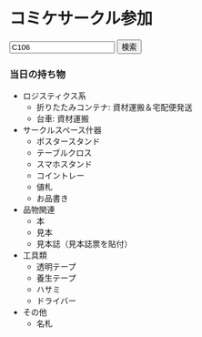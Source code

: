# コミケサークル参加

<form name="appeal" onsubmit="appeal()">
	<input type="text" name="comiketnumber" value="C106" >
	<input type="button" name="appealbutton" value="検索" onclick="appeal()">
</form>
<script type="text/javascript">
function twittersearch() {
  var number = document.appeal.comiketnumber.value;
	var uri = `https://www.comiket.co.jp/info-c/${number}/${number}appeal.html`;
	window.open(uri, '_blank');
	return false;
};
</script>

### 当日の持ち物

* ロジスティクス系
  * 折りたたみコンテナ: 資材運搬＆宅配便発送
  * 台車: 資材運搬
* サークルスペース什器
  * ポスタースタンド
  * テーブルクロス
  * スマホスタンド
  * コイントレー
  * 値札
  * お品書き
* 品物関連
  * 本
  * 見本
  * 見本誌（見本誌票を貼付）
* 工具類
  * 透明テープ
  * 養生テープ
  * ハサミ
  * ドライバー
* その他
  * 名札

